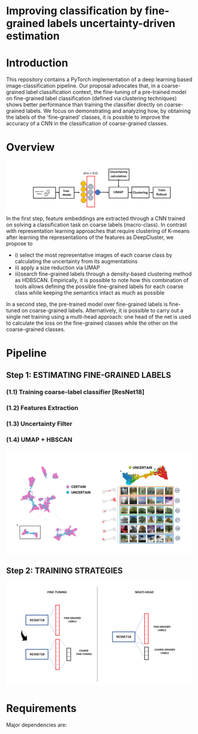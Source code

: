 # Improving classification by fine-grained labels uncertainty-driven estimation

# Introduction
This repository contains a PyTorch implementation of a deep learning based image-classification pipeline. Our proposal advocates that, in a coarse-grained label classification context, the fine-tuning of a pre-trained model on fine-grained label classification (defined via clustering techniques) shows better performance than training the classifier directly on coarse-grained labels. We focus on demonstrating and analyzing how, by obtaining the labels of the 'fine-grained' classes, it is possible to improve the accuracy of a CNN in the classification of coarse-grained classes.

# Overview
![alt text](https://github.com/Jackpepito/Improving-classification-by-fine-grained-labels/blob/main/images/pipeline.png?raw=true)
In the first step, feature embeddings are extracted through a CNN  trained on solving a classification task on coarse labels (macro-class). In contrast with representation learning approaches that require clustering of K-means after learning the representations of the features as DeepCluster, we propose to 
- i) select the most representative images of each coarse class by calculating the uncertainty from its augmentations
- ii) apply a size reduction via UMAP
- iii)search fine-grained labels through a density-based clustering method as HDBSCAN. Empirically, it is possible to note how this combination of tools allows defining the possible fine-grained labels for each coarse class while keeping the semantics intact as much as possible

In a second step, the pre-trained model over fine-grained labels is fine-tuned on coarse-grained labels. Alternatively, it is possible to carry out a single net training using a multi-head approach: one head of the net is used to calculate the loss on the fine-grained classes while the other on the coarse-grained classes.

# Pipeline
## Step 1: ESTIMATING FINE-GRAINED LABELS 

### (1.1) Training coarse-label classifier  [ResNet18]

### (1.2) Features Extraction

### (1.3) Uncertainty Filter

### (1.4) UMAP + HBSCAN
![alt text](https://github.com/Jackpepito/Improving-classification-by-fine-grained-labels/blob/main/images/CIFAR100.png?raw=true)

## Step 2: TRAINING STRATEGIES
![alt text](https://github.com/Jackpepito/Improving-classification-by-fine-grained-labels/blob/main/images/STRATEGIES.png?raw=true)

# Requirements
Major dependencies are:

